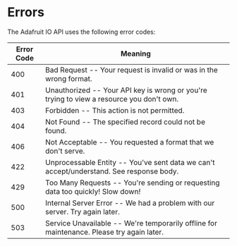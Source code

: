 # Errors

The Adafruit IO API uses the following error codes:

Error Code | Meaning
---------- | -------
400 | Bad Request -- Your request is invalid or was in the wrong format.
401 | Unauthorized -- Your API key is wrong or you're trying to view a resource you don't own.
403 | Forbidden -- This action is not permitted.
404 | Not Found -- The specified record could not be found.
406 | Not Acceptable -- You requested a format that we don't serve.
422 | Unprocessable Entity -- You've sent data we can't accept/understand. See response body.
429 | Too Many Requests -- You're sending or requesting data too quickly! Slow down!
500 | Internal Server Error -- We had a problem with our server. Try again later.
503 | Service Unavailable -- We're temporarily offline for maintenance. Please try again later.
